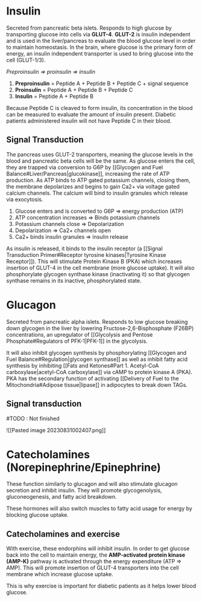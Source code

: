 # Insulin
Secreted from pancreatic beta islets. Responds to high glucose by transporting glucose into cells via **GLUT-4**. **GLUT-2** is insulin independent and is used in the liver/pancreas to evaluate the blood glucose level in order to maintain homeostasis. In the brain, where glucose is the primary form of energy, an insulin independent transporter is used to bring glucose into the cell (GLUT-1/3).

*Preproinsulin => proinsulin => insulin*

1. **Preproinsulin** = Peptide A + Peptide B + Peptide C + signal sequence
2. **Proinsulin** = Peptide A + Peptide B + Peptide C
3. **Insulin** = Peptide A + Peptide B

Because Peptide C is cleaved to form insulin, its concentration in the blood can be measured to evaluate the amount of insulin present. Diabetic patients administered insulin will not have Peptide C in their blood.
## Signal Transduction
The pancreas uses GLUT-2 transporters, meaning the glucose levels in the blood and pancreatic beta cells will be the same. As glucose enters the cell, they are trapped via conversion to G6P by [[Glycogen and Fuel Balance#Liver/Pancreas|glucokinase]], increasing the rate of ATP production. As ATP binds to ATP gated potassium channels, closing them, the membrane depolarizes and begins to gain Ca2+ via voltage gated calcium channels. The calcium will bind to insulin granules which release via exocytosis.

1. Glucose enters and is converted to G6P => energy production (ATP)
2. ATP concentration increases => Binds potassium channels
3. Potassium channels close => Depolarization
4. Depolarization => Ca2+ channels open
5. Ca2+ binds insulin granules => insulin release

As insulin is released, it binds to the insulin receptor (a [[Signal Transduction Primer#Receptor tyrosine kinases|Tyrosine Kinase Receptor]]). This will stimulate Protein Kinase B (PKA) which increases insertion of GLUT-4 in the cell membrane (more glucose uptake). It will also phosphorylate glycogen synthase kinase (inactivating it) so that glycogen synthase remains in its inactive, phosphorylated state.
# Glucagon
Secreted from pancreatic alpha islets. Responds to low glucose breaking down glycogen in the liver by lowering Fructose-2,6-Bisphosphate (F26BP) concentrations, an upregulator of [[Glycolysis and Pentose Phosphate#Regulators of PFK-1|PFK-1]] in the glycolysis.

It will also inhibit glycogen synthesis by phosphorylating [[Glycogen and Fuel Balance#Regulation|glycogen synthase]] as well as inhibit fatty acid synthesis by inhibiting [[Fats and Ketones#Part 1. Acetyl-CoA carboxylase|acetyl-CoA carboxylase]] via cAMP to protein kinase A (PKA). PKA has the secondary function of activating [[Delivery of Fuel to the Mitochondria#Adipose tissue|lipase]] in adipocytes to break down TAGs.
## Signal transduction
#TODO : Not finished

![[Pasted image 20230831002407.png]]
# Catecholamines (Norepinephrine/Epinephrine)
These function similarly to glucagon and will also stimulate glucagon secretion and inhibit insulin. They will promote glycogenolysis, gluconeogenesis, and fatty acid breakdown.

These hormones will also switch muscles to fatty acid usage for energy by blocking glucose uptake.
## Catecholamines and exercise
With exercise, these endorphins will inhibit insulin. In order to get glucose back into the cell to maintain energy, the **AMP-activated protein kinase (AMP-K)** pathway is activated through the energy expenditure (ATP => AMP). This will promote insertion of GLUT-4 transporters into the cell membrane which increase glucose uptake.

This is why exercise is important for diabetic patients as it helps lower blood glucose.